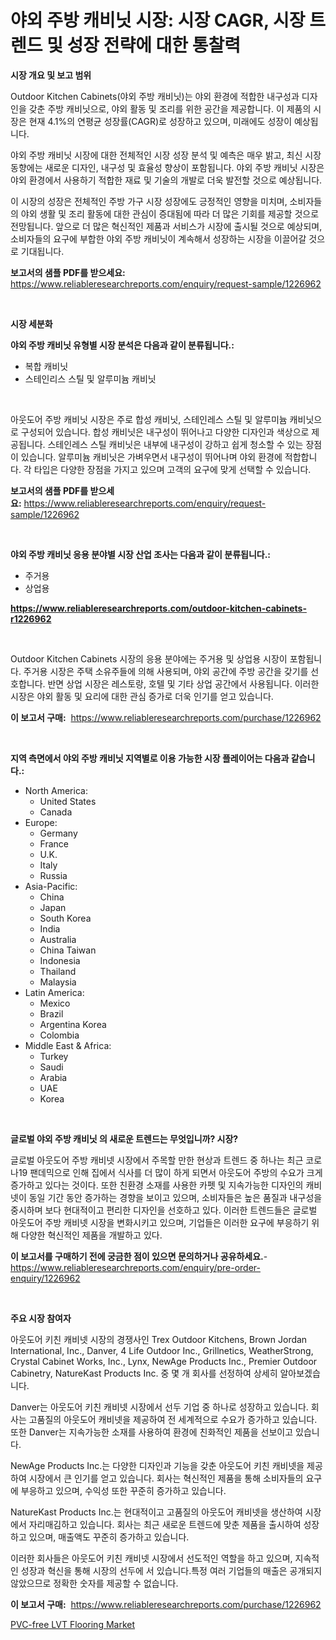 <p><h1>야외 주방 캐비닛 시장: 시장 CAGR, 시장 트렌드 및 성장 전략에 대한 통찰력</h1></p><p><strong>시장 개요 및 보고 범위</strong></p>
<p><p>Outdoor Kitchen Cabinets(야외 주방 캐비닛)는 야외 환경에 적합한 내구성과 디자인을 갖춘 주방 캐비닛으로, 야외 활동 및 조리를 위한 공간을 제공합니다. 이 제품의 시장은 현재 4.1%의 연평균 성장률(CAGR)로 성장하고 있으며, 미래에도 성장이 예상됩니다.</p><p>야외 주방 캐비닛 시장에 대한 전체적인 시장 성장 분석 및 예측은 매우 밝고, 최신 시장 동향에는 새로운 디자인, 내구성 및 효율성 향상이 포함됩니다. 야외 주방 캐비닛 시장은 야외 환경에서 사용하기 적합한 재료 및 기술의 개발로 더욱 발전할 것으로 예상됩니다.</p><p>이 시장의 성장은 전체적인 주방 가구 시장 성장에도 긍정적인 영향을 미치며, 소비자들의 야외 생활 및 조리 활동에 대한 관심이 증대됨에 따라 더 많은 기회를 제공할 것으로 전망됩니다. 앞으로 더 많은 혁신적인 제품과 서비스가 시장에 출시될 것으로 예상되며, 소비자들의 요구에 부합한 야외 주방 캐비닛이 계속해서 성장하는 시장을 이끌어갈 것으로 기대됩니다.</p></p>
<p><strong>보고서의 샘플 PDF를 받으세요:</strong> <a href="https://www.reliableresearchreports.com/enquiry/request-sample/1226962">https://www.reliableresearchreports.com/enquiry/request-sample/1226962</a></p>
<p>&nbsp;</p>
<p><strong>시장 세분화</strong></p>
<p><strong>야외 주방 캐비닛 유형별 시장 분석은 다음과 같이 분류됩니다.:</strong></p>
<p><ul><li>복합 캐비닛</li><li>스테인리스 스틸 및 알루미늄 캐비닛</li></ul></p>
<p>&nbsp;</p>
<p><p>아웃도어 주방 캐비닛 시장은 주로 합성 캐비닛, 스테인레스 스틸 및 알루미늄 캐비닛으로 구성되어 있습니다. 합성 캐비닛은 내구성이 뛰어나고 다양한 디자인과 색상으로 제공됩니다. 스테인레스 스틸 캐비닛은 내부에 내구성이 강하고 쉽게 청소할 수 있는 장점이 있습니다. 알루미늄 캐비닛은 가벼우면서 내구성이 뛰어나며 야외 환경에 적합합니다. 각 타입은 다양한 장점을 가지고 있으며 고객의 요구에 맞게 선택할 수 있습니다.</p></p>
<p><strong>보고서의 샘플 PDF를 받으세요:</strong>&nbsp;<a href="https://www.reliableresearchreports.com/enquiry/request-sample/1226962">https://www.reliableresearchreports.com/enquiry/request-sample/1226962</a></p>
<p>&nbsp;</p>
<p><strong> 야외 주방 캐비닛 응용 분야별 시장 산업 조사는 다음과 같이 분류됩니다.:</strong></p>
<p><ul><li>주거용</li><li>상업용</li></ul></p>
<p><strong><a href="https://www.reliableresearchreports.com/outdoor-kitchen-cabinets-r1226962">https://www.reliableresearchreports.com/outdoor-kitchen-cabinets-r1226962</a></strong></p>
<p>&nbsp;</p>
<p><p>Outdoor Kitchen Cabinets 시장의 응용 분야에는 주거용 및 상업용 시장이 포함됩니다. 주거용 시장은 주택 소유주들에 의해 사용되며, 야외 공간에 주방 공간을 갖기를 선호합니다. 반면 상업 시장은 레스토랑, 호텔 및 기타 상업 공간에서 사용됩니다. 이러한 시장은 야외 활동 및 요리에 대한 관심 증가로 더욱 인기를 얻고 있습니다.</p></p>
<p><strong>이 보고서 구매:</strong>&nbsp; <a href="https://www.reliableresearchreports.com/purchase/1226962">https://www.reliableresearchreports.com/purchase/1226962</a></p>
<p>&nbsp;</p>
<p><strong>지역 측면에서 야외 주방 캐비닛 지역별로 이용 가능한 시장 플레이어는 다음과 같습니다.:</strong></p>
<p><ul>
    <li>
        North America:
        <ul>
            <li>United States</li>
            <li>Canada</li>
        </ul>
    </li>
    <li>
        Europe:
        <ul>
            <li>Germany</li>
            <li>France</li>
            <li>U.K.</li>
            <li>Italy</li>
            <li>Russia</li>
        </ul>
    </li>
    <li>
        Asia-Pacific:
        <ul>
            <li>China</li>
            <li>Japan</li>
            <li>South Korea</li>
            <li>India</li>
            <li>Australia</li>
            <li>China Taiwan</li>
            <li>Indonesia</li>
            <li>Thailand</li>
            <li>Malaysia</li>
        </ul>
    </li>
    <li>
        Latin America:
        <ul>
            <li>Mexico</li>
            <li>Brazil</li>
            <li>Argentina Korea</li>
            <li>Colombia</li>
        </ul>
    </li>
    <li>
        Middle East & Africa:
        <ul>
            <li>Turkey</li>
            <li>Saudi</li>
            <li>Arabia</li>
            <li>UAE</li>
            <li>Korea</li>
        </ul>
    </li>
    </ul></p>
<p>&nbsp;</p>
<p><strong>글로벌 야외 주방 캐비닛 의 새로운 트렌드는 무엇입니까? 시장?</strong></p>
<p><p>글로벌 아웃도어 주방 캐비넷 시장에서 주목할 만한 현상과 트렌드 중 하나는 최근 코로나19 팬데믹으로 인해 집에서 식사를 더 많이 하게 되면서 아웃도어 주방의 수요가 크게 증가하고 있다는 것이다. 또한 친환경 소재를 사용한 카펫 및 지속가능한 디자인의 캐비넷이 동일 기간 동안 증가하는 경향을 보이고 있으며, 소비자들은 높은 품질과 내구성을 중시하며 보다 현대적이고 편리한 디자인을 선호하고 있다. 이러한 트렌드들은 글로벌 아웃도어 주방 캐비넷 시장을 변화시키고 있으며, 기업들은 이러한 요구에 부응하기 위해 다양한 혁신적인 제품을 개발하고 있다.</p></p>
<p><strong>이 보고서를 구매하기 전에 궁금한 점이 있으면 문의하거나 공유하세요.</strong>- <a href="https://www.reliableresearchreports.com/enquiry/pre-order-enquiry/1226962">https://www.reliableresearchreports.com/enquiry/pre-order-enquiry/1226962</a></p>
<p>&nbsp;</p>
<p><strong>주요 시장 참여자</strong></p>
<p><p>아웃도어 키친 캐비넷 시장의 경쟁사인 Trex Outdoor Kitchens, Brown Jordan International, Inc., Danver, 4 Life Outdoor Inc., Grillnetics, WeatherStrong, Crystal Cabinet Works, Inc., Lynx, NewAge Products Inc., Premier Outdoor Cabinetry, NatureKast Products Inc. 중 몇 개 회사를 선정하여 상세히 알아보겠습니다.</p><p>Danver는 아웃도어 키친 캐비넷 시장에서 선두 기업 중 하나로 성장하고 있습니다. 회사는 고품질의 아웃도어 캐비넷을 제공하여 전 세계적으로 수요가 증가하고 있습니다. 또한 Danver는 지속가능한 소재를 사용하여 환경에 친화적인 제품을 선보이고 있습니다.</p><p>NewAge Products Inc.는 다양한 디자인과 기능을 갖춘 아웃도어 키친 캐비넷을 제공하여 시장에서 큰 인기를 얻고 있습니다. 회사는 혁신적인 제품을 통해 소비자들의 요구에 부응하고 있으며, 수익성 또한 꾸준히 증가하고 있습니다.</p><p>NatureKast Products Inc.는 현대적이고 고품질의 아웃도어 캐비넷을 생산하여 시장에서 자리매김하고 있습니다. 회사는 최근 새로운 트렌드에 맞춘 제품을 출시하여 성장하고 있으며, 매출액도 꾸준히 증가하고 있습니다.</p><p>이러한 회사들은 아웃도어 키친 캐비넷 시장에서 선도적인 역할을 하고 있으며, 지속적인 성장과 혁신을 통해 시장의 선두에 서 있습니다.특정 여러 기업들의 매출은 공개되지 않았으므로 정확한 숫자를 제공할 수 없습니다.</p></p>
<p><strong>이 보고서 구매:</strong>&nbsp;&nbsp;<a href="https://www.reliableresearchreports.com/purchase/1226962">https://www.reliableresearchreports.com/purchase/1226962</a></p>
<p><p><a href="https://nifty-kite-d51.notion.site/Analyzing-PVC-free-LVT-Flooring-Market-Global-Industry-Perspective-and-Forecast-2024-to-2031-57232c7450914fb6b4f2c1625c5b06a2">PVC-free LVT Flooring Market</a></p></p>